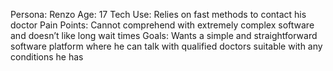 Persona: Renzo
Age: 17
Tech Use: Relies on fast methods to contact his doctor
Pain Points: Cannot comprehend with extremely complex software and doesn’t like long wait times
Goals: Wants a simple and straightforward software platform where he can talk with qualified doctors suitable with any conditions he has
